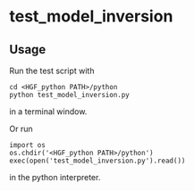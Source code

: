 # test_model_inversion


## Usage

Run the test script with
```
cd <HGF_python PATH>/python
python test_model_inversion.py
```
in a terminal window.

Or run
```
import os
os.chdir('<HGF_python PATH>/python')
exec(open('test_model_inversion.py').read())
```
in the python interpreter.
